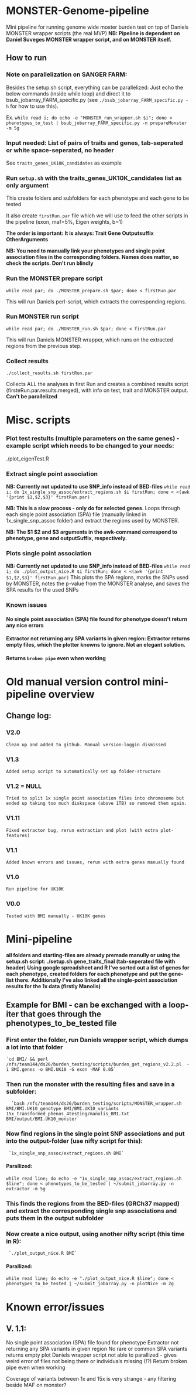 # MONSTER-Genome-pipeline
Mini pipeline for running genome wide moster burden test on top of Daniels MONSTER wrapper scripts (the real MVP)
**NB: Pipeline is dependent on Daniel Suveges MONSTER wrapper script, and on MONSTER itself.**

## How to run

### Note on parallelization on SANGER FARM:
Besides the setup.sh script, everything can be parallelized: Just echo the below commands (inside while loop) and direct it to bsub_jobarray_FARM_specific.py (see `./bsub_jobarray_FARM_specific.py -h` for how to use this).

Ex. `while read i; do echo -e "MONSTER_run_wrapper.sh $i"; done < phenotypes_to_test | bsub_jobarray_FARM_specific.py -n prepareMonster -m 5g`


### Input needed: List of pairs of traits and genes, tab-seperated or white space-seperated, **no header**
See `traits_genes_UK10K_candidates` as example

### Run `setup.sh` with the traits_genes_UK10K_candidates list as only argument

This create folders and subfolders for each phenotype and each gene to be tested

It also create `firstRun.par` file which we will use to feed the other scripts in the pipeline (exon, maf=5%, Eigen weights, b=1)

**The order is important: It is always: Trait Gene Outputsuffix OtherArguments**

**NB: You need to manually link your phenotypes and single point association files in the corresponding folders. Names does matter, so check the scripts. Don't run blindly**

### Run the MONSTER prepare script

`while read par; do ./MONSTER_prepare.sh $par; done < firstRun.par` 

This will run Daniels perl-script, which extracts the corresponding regions.

### Run MONSTER run script
`while read par; do ./MONSTER_run.sh $par; done < firstRun.par`

This will run Daniels MONSTER wrapper, which runs on the extracted regions from the previous step.

### Collect results
`./collect_results.sh firstRun.par`

Collects ALL the analyses in first Run and creates a combined results script (firsteRun.par.results.merged), with info on test, trait and MONSTER output. **Can't be parallelized**


# Misc. scripts
### Plot test restults (multiple parameters on the same genes) - example script which needs to be changed to your needs:
./plot_eigenTest.R

### Extract single point association
**NB: Currently not updated to use SNP_info instead of BED-files**
`while read i; do 1x_single_snp_assoc/extract_regions.sh $i firstRun; done < <(awk '{print $1,$2,$3}' firstRun.par)` 

**NB: This is a slow process - only do for selected genes**. Loops through each single point association (SPA) file (manually linked in 1x_single_snp_assoc folder) and extract the regions used by MONSTER. 

**NB: The $1 $2 and $3 arguments in the awk-command correspond to phenotype, gene and outputSuffix, respectively.**

### Plots single point association
**NB: Currently not updated to use SNP_info instead of BED-files**
`while read i; do ./plot_output_nice.R $i firstRun; done < <(awk '{print $1,$2,$3}' firstRun.par)` 
This plots the SPA regions, marks the SNPs used by MONSTER, notes the p-value from the MONSTER analyse, and saves the SPA results for the used SNPs


### Known issues
#### No single point association (SPA) file found for phenotype doesn't return any nice errors
#### Extractor not returning any SPA variants in given region: Extractor returns empty files, which the plotter knowns to ignore. Not an elegant solution.
#### Returns `broken pipe` even when working


# Old manual version control mini-pipeline overview

## Change log:
### V2.0
	Clean up and added to github. Manual version-loggin dismissed
### V1.3
	Added setup script to automatically set up folder-structure
### V1.2 = NULL
	Tried to split 1x single point association files into chromosome but ended up taking too much diskspace (above 1TB) so removed them again.
### V1.11
	Fixed extractor bug, rerun extraction and plot (with extra plot-features)
### V1.1
	Added known errors and issues, rerun with extra genes manually found
### V1.0
	Run pipeline for UK10K
### V0.0
	Tested with BMI manually - UK10K genes

# Mini-pipeline

**all folders and starting-files are already premade manully or using the setup.sh script: ./setup.sh gene_traits_final (tab-seperated file with header)**
**Using google spreadsheet and R I've sorted out a list of genes for each phenotype, created folders for each phenotype and put the gene-list there.**
**Additionally I've also linked all the single-point association results for the 1x data (firstly Manolis)**


## Example for BMI - can be exchanged with a loop-iter that goes through the phenotypes_to_be_tested file

### First enter the folder, run Daniels wrapper script, which dumps a lot into that folder

	`cd BMI/ && perl /nfs/team144/ds26/burden_testing/scripts/burden_get_regions_v2.2.pl  -i BMI.genes -o BMI.UK10 -G exon -MAF 0.05`

### Then run the monster with the resulting files and save in a subfolder:

      `bash /nfs/team144/ds26/burden_testing/scripts/MONSTER_wrapper.sh BMI/BMI.UK10_genotype BMI/BMI.UK10_variants 15x_transformed_phenos_4testing/manolis_BMI.txt BMI/output/BMI.UK10_monster`

### Now find regions in the single point SNP associations and put into the output-folder (use nifty script for this):

     `1x_single_snp_assoc/extract_regions.sh BMI`

#### Parallized:

  `while read line; do echo -e "1x_single_snp_assoc/extract_regions.sh $line"; done < phenotypes_to_be_tested | ~/submit_jobarray.py -n extractor -m 5g`

### This finds the regions from the BED-files (GRCh37 mapped) and extract the corresponding single snp associations and puts them in the output subfolder

### Now create a nice output, using another nifty script (this time in R):

     `./plot_output_nice.R BMI`

#### Parallized:

  `while read line; do echo -e "./plot_output_nice.R $line"; done < phenotypes_to_be_tested | ~/submit_jobarray.py -n plotNice -m 2g`

 

# Known error/issues 
## V. 1.1:
No single point association (SPA) file found for phenotype
Extractor not returning any SPA variants in given region
No rare or common SPA variants returns empty plot
Daniels wrapper script not able to parallized - gives weird error of files not being there or individuals missing (!?)
Return broken pipe even when working

Coverage of variants between 1x and 15x is very strange - any filtering beside MAF on monster?

